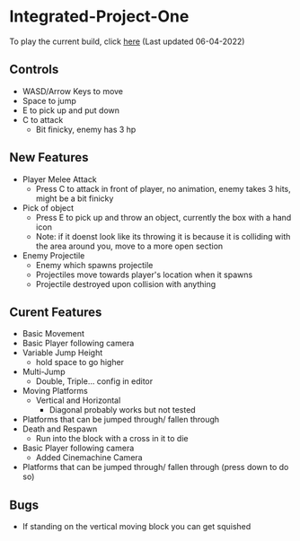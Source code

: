 # Integrated-Project-One
 
To play the current build, click [here](https://CynicalMouse.github.io/Integrated-Project-One/Builds/08-04-2022/index.html) (Last updated 06-04-2022)
## Controls
- WASD/Arrow Keys to move
- Space to jump
- E to pick up and put down
- C to attack
  - Bit finicky, enemy has 3 hp
  
## New Features  
- Player Melee Attack
  - Press C to attack in front of player, no animation, enemy takes 3 hits, might be a bit finicky
- Pick of object
  - Press E to pick up and throw an object, currently the box with a hand icon
  - Note: if it doenst look like its throwing it is because it is colliding with the area around you, move to a more open section
- Enemy Projectile
  - Enemy which spawns projectile
  - Projectiles move towards player's location when it spawns
  - Projectile destroyed upon collision with anything
  
## Curent Features  
- Basic Movement  
- Basic Player following camera  
- Variable Jump Height 
  - hold space to go higher  
- Multi-Jump 
  - Double, Triple... config in editor  
- Moving Platforms 
  - Vertical and Horizontal 
    - Diagonal probably works but not tested  
- Platforms that can be jumped through/ fallen through  
- Death and Respawn  
  - Run into the block with a cross in it to die
- Basic Player following camera  
  - Added Cinemachine Camera
- Platforms that can be jumped through/ fallen through (press down to do so)

## Bugs
- If standing on the vertical moving block you can get squished 
